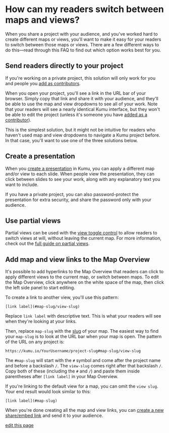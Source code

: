 # How can my readers switch between maps and views?

When you share a project with your audience, and you've worked hard to create different maps or views, you'll want to make it easy for your readers to switch between those maps or views. There are a few different ways to do this—read through this FAQ to find out which option works best for you.

## Send readers directly to your project
<p class="alert alert-warning">
If you're working on a private project, this solution will only work for you and people you <a class="alert-link" href="/overview/collaboration.html#add-a-contributor">add as contributors</a>.
</p>

When you open your project, you'll see a link in the URL bar of your browser. Simply copy that link and share it with your audience, and they'll be able to use the map and view dropdowns to see all of your work. Note that your readers will see a nearly identical Kumu interface, but they won't be able to edit the project (unless it's someone you have [added as a contributor](/getting-started/first-steps.html#add-a-contributor)).

This is the simplest solution, but it might not be intuitive for readers who haven't used map and view dropdowns to navigate a Kumu project before. In that case, you'll want to use one of the three solutions below.


## Create a presentation

When you [create a presentation](/guides/presentations.md) in Kumu, you can apply a different map and/or view to each slide. When people view the presentation, they can click between slides to see your work, along with any explanatory text you want to include.

If you have a private project, you can also password-protect the presentation for extra security, and share the password only with your audience.

## Use partial views

Partial views can be used with the [view toggle control](/guides/controls/view-toggle-control.html) to allow readers to switch views at will, without leaving the current map. For more information, check out the [full guide on partial views](/guides/partial-views.html).


## Add map and view links to the Map Overview

It's possible to add hyperlinks to the Map Overview that readers can click to apply different views to the current map, or switch between maps. To edit the Map Overview, click anywhere on the white space of the map, then click the left side panel to start editing.

To create a link to another view, you'll use this pattern:
```
[link label](#map-slug/view-slug)
```
Replace `link label` with descriptive text. This is what your readers will see when they're looking at your links.

Then, replace `map-slug` with the [slug](/guides/slugs.html) of your map. The easiest way to find your `map-slug` is to look at the URL bar when your map is open. The pattern of the URL on any project is:

```
https://kumu.io/YourUsername/project-slug#map-slug/view-slug
```

The `#map-slug` will start with the `#` symbol and come after the project name and before a backslash `/`. The `view-slug` comes right after that backslash `/`. Copy both of these (including the `#` and `/`) and paste them inside parentheses after `[link label]` in your Map Overview.

If you're linking to the default view for a map, you can omit the `view slug`. Your end result would look similar to this:

```
[link label](#map-slug)
```

When you're done creating all the map and view links, you can [create a new share/embed link](/guides/share-and-embed.md) and send it to your audience.


<span class="edit-link"><a href="https://github.com/kumu/docs/blob/master/faq/how-can-readers-switch-maps-and-views.md" target="_blank"><i class="fa fa-github"></i> edit this page</a></span>

